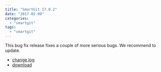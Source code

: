 ```yaml
---
title: "SmartGit 17.0.2"
date: "2017-02-09"
categories: 
  - "smartgit"
tags: 
  - "smartgit"
---
```


This bug fix release fixes a couple of more serious bugs. We recommend to update.

- [change log](http://www.syntevo.com/smartgit/changelog.txt)
- [download](http://www.syntevo.com/smartgit/download)
